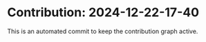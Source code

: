 # Contribution: 2024-12-22-17-40
This is an automated commit to keep the contribution graph active.
